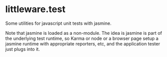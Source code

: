 littleware.test
================

Some utilities for javascript unit tests with jasmine.

Note that jasmine is loaded as a non-module.
The idea is jasmine is part of the underlying
test runtime, so Karma or node or a browser page
setup a jasmine runtime with appropriate reporters, etc, and the application tester just plugs into it.
